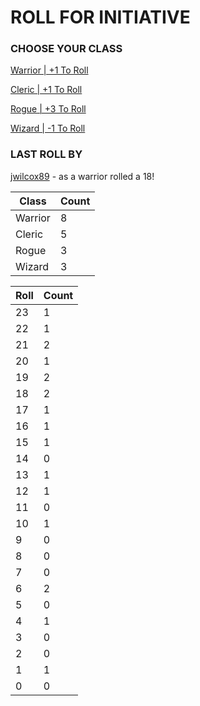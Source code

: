 # ROLL FOR INITIATIVE
### CHOOSE YOUR CLASS

[Warrior | +1 To Roll](https://github.com/benjaminsampica/benjaminsampica/issues/new?title=roll%7Cwarrior&body=Just+click+%27Submit+new+issue%27.)

[Cleric | +1 To Roll](https://github.com/benjaminsampica/benjaminsampica/issues/new?title=roll%7Ccleric&body=Just+click+%27Submit+new+issue%27.)

[Rogue | +3 To Roll](https://github.com/benjaminsampica/benjaminsampica/issues/new?title=roll%7Crogue&body=Just+click+%27Submit+new+issue%27.)

[Wizard | -1 To Roll](https://github.com/benjaminsampica/benjaminsampica/issues/new?title=roll%7Cwizard&body=Just+click+%27Submit+new+issue%27.)
### LAST ROLL BY
[jwilcox89](https://www.github.com/jwilcox89) - as a warrior rolled a 18!

|Class|Count|
|-|-|
|Warrior|8|
|Cleric|5|
|Rogue|3|
|Wizard|3|

|Roll|Count|
|-|-|
|23|1
|22|1
|21|2
|20|1
|19|2
|18|2
|17|1
|16|1
|15|1
|14|0
|13|1
|12|1
|11|0
|10|1
|9|0
|8|0
|7|0
|6|2
|5|0
|4|1
|3|0
|2|0
|1|1
|0|0
